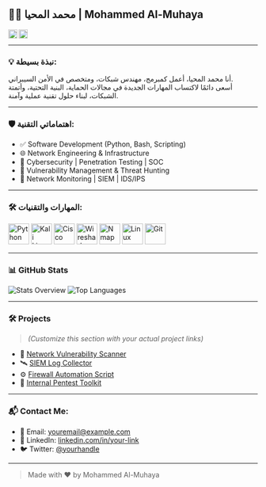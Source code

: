 ## 👨‍💻 محمد المحيا | Mohammed Al-Muhaya

<a href="https://www.linkedin.com/in/your-linkedin" target="_blank"><img align="left" alt="LinkedIn" src="https://raw.githubusercontent.com/rahul-jha98/rahul-jha98/561d474902b59c7429ec22bb73e225696c27b202/assets/linkedin.svg" height="18px"/></a>
<a href="https://twitter.com/your-twitter" target="_blank"><img align="left" alt="Twitter" src="https://raw.githubusercontent.com/rahul-jha98/rahul-jha98/561d474902b59c7429ec22bb73e225696c27b202/assets/twitter.svg" height="18px"/></a>
<br/>

---

### 💡 نبذة بسيطة:
أنا محمد المحيا، أعمل كمبرمج، مهندس شبكات، ومتخصص في الأمن السيبراني.  
أسعى دائمًا لاكتساب المهارات الجديدة في مجالات الحماية، البنية التحتية، وأتمتة الشبكات، لبناء حلول تقنية عملية وآمنة.

---

### 🛡️ اهتماماتي التقنية:
- ✅ Software Development (Python, Bash, Scripting)
- 🌐 Network Engineering & Infrastructure
- 🔐 Cybersecurity | Penetration Testing | SOC
- 🧰 Vulnerability Management & Threat Hunting
- 📡 Network Monitoring | SIEM | IDS/IPS

---

### 🛠️ المهارات والتقنيات:
<a href="https://www.python.org/" target="_blank"><img src="https://raw.githubusercontent.com/rahul-jha98/github_readme_icons/main/language_and_tools/square/python/python.svg" alt="Python" height="42px"/></a>
<a href="https://www.kali.org/" target="_blank"><img src="https://upload.wikimedia.org/wikipedia/commons/2/2d/Kali-dragon-icon.svg" alt="Kali Linux" height="42px"/></a>
<a href="https://www.cisco.com/" target="_blank"><img src="https://upload.wikimedia.org/wikipedia/commons/3/3b/Cisco_logo_blue_2016.svg" alt="Cisco" height="42px"/></a>
<a href="https://www.wireshark.org/" target="_blank"><img src="https://upload.wikimedia.org/wikipedia/commons/e/e4/Wireshark_icon.svg" alt="Wireshark" height="42px"/></a>
<a href="https://nmap.org/" target="_blank"><img src="https://nmap.org/images/nmap-logo-64.png" alt="Nmap" height="42px"/></a>
<a href="https://www.linux.org/" target="_blank"><img src="https://raw.githubusercontent.com/rahul-jha98/github_readme_icons/main/language_and_tools/square/linux/linux.svg" alt="Linux" height="42px"/></a>
<a href="https://git-scm.com/" target="_blank"><img src="https://raw.githubusercontent.com/rahul-jha98/github_readme_icons/main/language_and_tools/square/git-scm/git-scm.svg" alt="Git" height="42px"/></a>

---

### 📊 GitHub Stats
![Stats Overview](https://github-readme-stats.vercel.app/api?username=your-github-username&show_icons=true&theme=radical)
![Top Languages](https://github-readme-stats.vercel.app/api/top-langs/?username=your-github-username&layout=compact&theme=radical)

---

### 🛠️ Projects
> *(Customize this section with your actual project links)*

- 🔐 [Network Vulnerability Scanner](#)
- 🛰️ [SIEM Log Collector](#)
- ⚙️ [Firewall Automation Script](#)
- 🧪 [Internal Pentest Toolkit](#)

---

### 📬 Contact Me:
- 📧 Email: youremail@example.com  
- 💼 LinkedIn: [linkedin.com/in/your-link](https://www.linkedin.com/in/your-link)  
- 🐦 Twitter: [@yourhandle](https://twitter.com/yourhandle)

---

> Made with ❤️ by Mohammed Al-Muhaya
